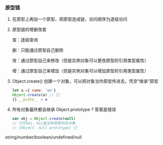 ### 原型链

1. 在原型上再加一个原型，把原型连成链，访问顺序为逐级访问

2. 原型链的增删改查

   查：逐级查询

   删：只能通过原型自己删除

   改：通过原型自己来修改（但是实例对象可以更改原型的引用类型属性）

   增：通过原型自己来增加（但是实例对象可以增加原型的引用类型属性）

3. Object.create() 创建一个对象，可以把对象当作原型传进去，凭空“继承”原型

   ```js
   let a ={ name: 'wn'}
   Object.create(a) // {}
   {}.__proto__ = a
   ```

4. 所有对象最终都会继承 Object.prototype ?  答案是错误

   ```js
   var obj = Object.create(null)
   // 打印obj，boj是没有原型的空对象 
   // [Object: null prototype] {}
   ```

string/number/boolean/undefined/null